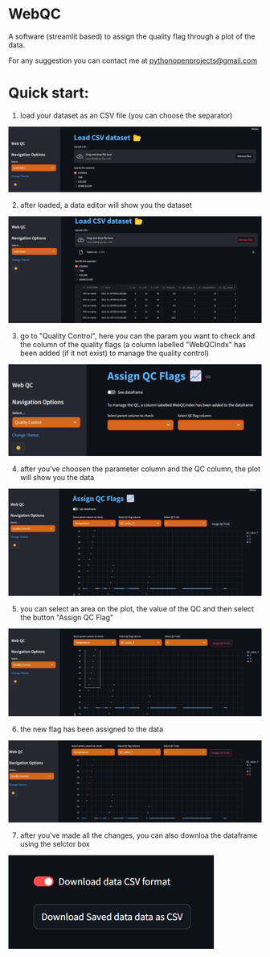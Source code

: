 # WebQC

A software (streamlit based) to assign the quality flag through a plot of the data.

For any suggestion you can contact me at pythonopenprojects@gmail.com



# Quick start:

1) load your dataset as an CSV file (you can choose the separator)

![logo](https://github.com/PythonOpenProjects/WebQC/blob/main/images/step1.png)

2) after loaded, a data editor will show you the dataset

![logo](https://github.com/PythonOpenProjects/WebQC/blob/main/images/step2.png)

3) go to "Quality Control", here you can the param you want to check and the column of the quality flags (a column labelled "WebQCIndx" has been added (if it not exist) to manage the quality control)

![logo](https://github.com/PythonOpenProjects/WebQC/blob/main/images/step3.png)

4) after you've choosen the parameter column and the QC column, the plot will show you the data

![logo](https://github.com/PythonOpenProjects/WebQC/blob/main/images/step4.png)

5) you can select an area on the plot, the value of the QC and then select the button "Assign QC Flag"

![logo](https://github.com/PythonOpenProjects/WebQC/blob/main/images/step5.png)

6) the new flag has been assigned to the data 

![logo](https://github.com/PythonOpenProjects/WebQC/blob/main/images/step6.png)

7) after you've made all the changes, you can also downloa the dataframe using the selctor box

![logo](https://github.com/PythonOpenProjects/WebQC/blob/main/images/step7.png)
